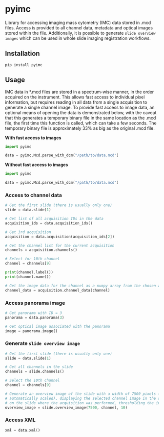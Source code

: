 # pyimc

Library for accessing imaging mass cytometry (IMC) data stored in .mcd files. Access is provided to all channel data, metadata and optical images stored within the file. Additionally, it is possible to generate `slide overview images` which can be used in whole slide imaging registration workflows.


## Installation
```
pip install pyimc
```

## Usage
IMC data in *.mcd files are stored in a spectrum-wise manner, in the order acquired on the instrument. This allows fast access to individual pixel 
information, but requires reading in all data from a single acquisition to generate a single channel image. To provide fast access to image data, an optional
means of opening the data is demonstrated below, with the caveat that this generates a temporary binary file in the same location as the .mcd file, the first time
this function is called, which can take a few seconds. The temporary binary file is approximately 33% as big as the original .mcd file.


**With fast access to images**

```python
import pyimc

data = pyimc.Mcd.parse_with_dcm("/path/to/data.mcd")
```

**Without fast access to images**

```python
import pyimc

data = pyimc.Mcd.parse_with_dcm("/path/to/data.mcd")

```

### Access to channel data

```python
# Get the first slide (there is usually only one)
slide = data.slide(1)

# Get list of all acquisition IDs in the data
acquisition_ids = data.acquisition_ids() 

# Get 3rd acquisition
acquisition = data.acquisition(acquisition_ids[2])

# Get the channel list for the current acquisition
channels = acquisition.channels()

# Select for 10th channel
channel = channels[9]

print(channel.label())
print(channel.name())

# Get the image data for the channel as a numpy array from the chosen acquisition
channel_data = acquisition.channel_data(channel)
```

### Access panorama image

```python
# Get panorama with ID = 3
panorama = data.panorama(3)

# Get optical image associated with the panorama
image = panorama.image()
```

### Generate `slide overview image`
```python
# Get the first slide (there is usually only one)
slide = data.slide(1)

# Get all channels in the slide
channels = slide.channels()

# Select the 10th channel
channel = channels[9]

# Generate an overview image of the slide with a width of 7500 pixels (height will be 
# automatically scaled), displaying the selected channel image in the relative location
# on the slide where the acquisition was performed, thresholding the intensity at 10
overview_image = slide.overview_image(7500, channel, 10)
```

### Access XML 
```python
xml = data.xml()
```